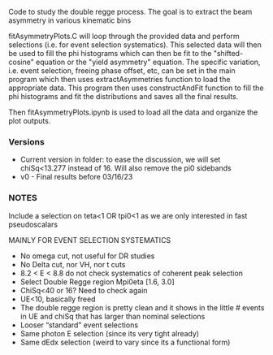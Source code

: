 Code to study the double regge process. The goal is to extract the beam asymmetry in various kinematic bins

fitAsymmetryPlots.C will loop through the provided data and perform selections (i.e. for event selection systematics). This selected data will then be used to fill the phi histograms which can then be fit to the "shifted-cosine" equation or the "yield asymmetry" equation. The specific variation, i.e. event selection, freeing phase offset, etc, can be set in the main program which then uses extractAsymmetries function to load the appropriate data. This program then uses constructAndFit function to fill the phi histograms and fit the distributions and saves all the final results.
 
Then fitAsymmetryPlots.ipynb is used to load all the data and organize the plot outputs.

### Versions
* Current version in folder: to ease the discussion, we will set chiSq<13.277 instead of 16. Will also remove the pi0 sidebands
* v0 - Final results before 03/16/23

### NOTES 
Include a selection on teta<1 OR tpi0<1 as we are only interested in fast pseudoscalars

MAINLY FOR EVENT SELECTION SYSTEMATICS
* No omega cut, not useful for DR studies
* No Delta cut, nor VH, nor t cuts
* 8.2 < E < 8.8 do not check systematics of coherent peak selection
* Select Double Regge region Mpi0eta [1.6, 3.0]
* ChiSq<40 or 16? Need to check again
* UE<10, basically freed
* The double regge region is pretty clean and it shows in the little # events in UE and chiSq that has larger than nominal selections
* Looser “standard” event selections
* Same photon E selection (since its very tight already)
* Same dEdx selection (weird to vary since its a functional form)
